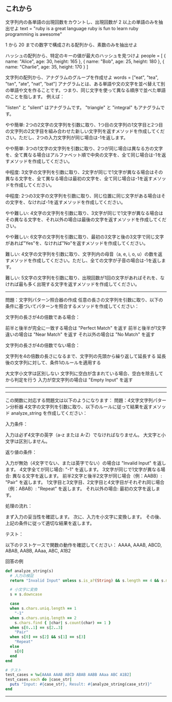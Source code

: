 ## これから


文字列内の各単語の出現回数をカウントし、出現回数が 2 以上の単語のみを抽出せよ
text = "ruby is a great language ruby is fun to learn ruby programming is awesome"

1 から 20 までの数字で構成される配列から、素数のみを抽出せよ

ハッシュの配列から、特定のキーの値が最大のハッシュを見つけよ
people = [
  { name: "Alice", age: 30, height: 165 },
  { name: "Bob", age: 25, height: 180 },
  { name: "Charlie", age: 35, height: 170 }
]

文字列の配列から、アナグラムのグループを作成せよ
words = ["eat", "tea", "tan", "ate", "nat", "bat"]
アナグラムとは、ある単語や文の文字を並べ替えて別の単語や文を作ることです。つまり、同じ文字を使って異なる順序で並べた単語のことを指します。
例えば：

"listen" と "silent" はアナグラムです。
"triangle" と "integral" もアナグラムです。



やや簡単:
2つの2文字の文字列を引数に取り、1つ目の文字列の1文字目と2つ目の文字列の2文字目を組み合わせた新しい文字列を返すメソッドを作成してください。ただし、2つの入力文字列が同じ場合は-1を返します。

やや簡単:
3つの1文字の文字列を引数に取り、2つが同じ場合は異なる方の文字を、全て異なる場合はアルファベット順で中央の文字を、全て同じ場合は-1を返すメソッドを作成してください。

中程度:
3文字の文字列を引数に取り、2文字が同じで1文字が異なる場合はその異なる文字を、全て異なる場合は最初の文字を、全て同じ場合は-1を返すメソッドを作成してください。

中程度:
2つの3文字の文字列を引数に取り、同じ位置に同じ文字がある場合はその文字を、なければ-1を返すメソッドを作成してください。

やや難しい:
4文字の文字列を引数に取り、3文字が同じで1文字が異なる場合はその異なる文字を、それ以外の場合は最後の文字を返すメソッドを作成してください。

やや難しい:
6文字の文字列を引数に取り、最初の3文字と後の3文字で同じ文字があれば"Yes"を、なければ"No"を返すメソッドを作成してください。

難しい:
4文字の文字列を引数に取り、文字列内の母音（a, e, i, o, u）の数を返すメソッドを作成してください。ただし、全ての文字が子音の場合は-1を返します。

難しい:
5文字の文字列を引数に取り、出現回数が1回の文字があればそれを、なければ最も多く出現する文字を返すメソッドを作成してください。


-----------------------
問題：文字列パターン照合器の作成
任意の長さの文字列を引数に取り、以下の条件に基づいてパターンを照合するメソッドを作成してください：

文字列の長さが4の倍数である場合：

前半と後半が完全に一致する場合は "Perfect Match" を返す
前半と後半が1文字違いの場合は "Near Match" を返す
それ以外の場合は "No Match" を返す


文字列の長さが4の倍数でない場合：

文字列を4の倍数の長さになるまで、文字列の先頭から繰り返して延長する
延長後の文字列に対して、条件1のルールを適用する


大文字小文字は区別しない
文字列に空白が含まれている場合、空白を除去してから判定を行う
入力が空文字列の場合は "Empty Input" を返す

----------------------------

------------------------------------
この関数に対応する問題文は以下のようになります：
問題：4文字文字列パターン分析器
4文字の文字列を引数に取り、以下のルールに従って結果を返すメソッド analyze_string を作成してください：

入力条件：

入力は必ず4文字の英字（a-z または A-Z）でなければなりません。
大文字と小文字は区別しません。


返り値の条件：

入力が無効（4文字でない、または英字でない）の場合は "Invalid Input" を返します。
4文字全てが同じ場合: "-1" を返します。
3文字が同じで1文字が異なる場合: 異なる文字を返します。
前半2文字と後半2文字が同じ場合（例：AABB）: "Pair" を返します。
1文字目と3文字目、2文字目と4文字目がそれぞれ同じ場合（例：ABAB）: "Repeat" を返します。
それ以外の場合: 最初の文字を返します。


処理の流れ：

まず入力の妥当性を確認します。
次に、入力を小文字に変換します。
その後、上記の条件に従って適切な結果を返します。


テスト：

以下のテストケースで関数の動作を確認してください：
AAAA, AAAB, ABCD, ABAB, AABB, AAaa, ABC, A1B2

回答の例
```ruby
def analyze_string(s)
  # 入力の検証
  return "Invalid Input" unless s.is_a?(String) && s.length == 4 && s.match?(/^[a-zA-Z]+$/)

  # 小文字に変換
  s = s.downcase

  case
  when s.chars.uniq.length == 1
    "-1"
  when s.chars.uniq.length == 2
    s.chars.find { |char| s.count(char) == 1 }
  when s[0..1] == s[2..3]
    "Pair"
  when s[0] == s[2] && s[1] == s[3]
    "Repeat"
  else
    s[0]
  end
end

# テスト
test_cases = %w[AAAA AAAB ABCD ABAB AABB AAaa ABC A1B2]
test_cases.each do |case_str|
  puts "Input: #{case_str}, Result: #{analyze_string(case_str)}"
end
```

-----------------------------------